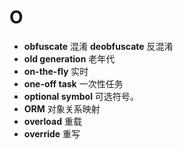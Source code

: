 # O
- **obfuscate** 混淆 **deobfuscate** 反混淆
- **old generation** 老年代
- **on-the-fly** 实时
- **one-off task** 一次性任务
- **optional symbol** 可选符号。
- **ORM** 对象关系映射
- **overload** 重载
- **override** 重写